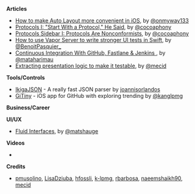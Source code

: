 
**Articles**

* [How to make Auto Layout more convenient in iOS](https://medium.com/flawless-app-stories/how-to-make-auto-layout-more-convenient-in-ios-df3b42fed37f), by [@onmyway133](https://twitter.com/onmyway133)
* [Protocols I: "Start With a Protocol," He Said](http://robnapier.net/start-with-a-protocol), by [@cocoaphony](https://twitter.com/cocoaphony)
* [Protocols Sidebar I: Protocols Are Nonconformists](http://robnapier.net/nonconformist), by [@cocoaphony](https://twitter.com/cocoaphony)
* [How to use Vapor Server to write stronger UI tests in Swift](https://benoitpasquier.com/how-to-use-vapor-server-ui-tests-swift/), by [@BenoitPasquier_](https://twitter.com/BenoitPasquier_)
* [Continuous Integration With GitHub, Fastlane & Jenkins
](https://www.raywenderlich.com/1774995-continuous-integration-with-github-fastlane-jenkins), by [@mataharimau](https://twitter.com/mataharimau)
* [Extracting presentation logic to make it testable](https://mecid.github.io/2019/05/01/extracting-presentation-logic-to-make-it-testable/), by [@mecid](https://twitter.com/mecid)

**Tools/Controls**

* [IkigaJSON](https://github.com/Ikiga/IkigaJSON) - A really fast JSON parser by [joannisorlandos](https://twitter.com/joannisorlandos)
* [GiTiny](https://github.com/k-lpmg/GiTiny) - iOS app for GitHub with exploring trending by [@kanglpmg](https://twitter.com/kanglpmg)

**Business/Career**

**UI/UX**

* [Fluid Interfaces](https://medium.com/@matshauge/fluid-interfaces-8302c95939fb), by [@matshauge](https://twitter.com/matshauge)

**Videos**

*

**Credits**

* [pmusolino](https://github.com/pmusolino), [LisaDziuba](https://github.com/lisadziuba), [hfossli](https://twitter.com/hfossli), [k-lpmg](https://github.com/k-lpmg), [rbarbosa](https://github.com/rbarbosa), [naeemshaikh90](https://github.com/naeemshaikh90), [mecid](https://github.com/mecid)
